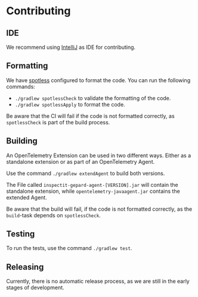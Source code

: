 # Contributing

## IDE

We recommend using [IntelliJ](https://www.jetbrains.com/idea/download/#section=windows) as IDE for contributing.

## Formatting

We have [spotless](https://github.com/diffplug/spotless) configured to format the code. You can run the following commands:

- `./gradlew spotlessCheck` to validate the formatting of the code.
- `./gradlew spotlessApply` to format the code.

Be aware that the CI will fail if the code is not formatted correctly, as `spotlessCheck` is part of the build process.

## Building

An OpenTelemetry Extension can be used in two different ways. 
Either as a standalone extension or as part of an OpenTelemetry Agent.

Use the command `./gradlew extendAgent` to build both versions.

The File called `inspectit-gepard-agent-[VERSION].jar` will contain the standalone extension, while `opentelemetry-javaagent.jar` contains the extended Agent.

Be aware that the build will fail, if the code is not formatted correctly, as the `build`-task depends on `spotlessCheck`.
## Testing

To run the tests, use the command `./gradlew test`.

## Releasing

Currently, there is no automatic release process, as we are still in the early stages of development.